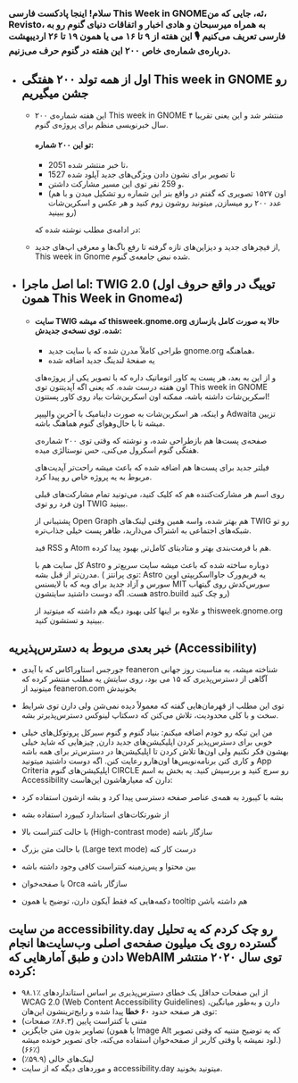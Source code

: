 ### سلام! اینجا پادکست فارسی This Week in GNOMEئه، جایی که من، Revisto، به همراه میرسبحان و هادی اخبار و اتفاقات دنیای گنوم رو به فارسی تعریف می‌کنیم 🎙️ این هفته از ۹ تا ۱۶ می یا همون ۱۹ تا ۲۶ اردیبهشت درباره‌ی شماره‌ی خاص ۲۰۰    این هفته در گنوم حرف می‌زنیم.

- ## اول از همه تولد ۲۰۰ هفتگی This week in GNOME رو جشن میگیریم
	- این هفته شماره‌ی ۲۰۰ This week in GNOME منتشر شد و این یعنی تقریبا ۴ سال خبر‌نویسی منظم برای پروژه‌ی گنوم. 
	
	  #### تو این ۲۰۰ شماره:
		- 2051 تا خبر منتشر شده،
		- 1527 تا تصویر برای نشون دادن ویژگی‌های جدید آپلود شده
		- و 259 نفر توی این مسیر مشارکت داشتن.
		- (اون ۱۵۲۷ تصویری که گفتم در واقع بنر این شماره رو تشکیل میدن و با هم عدد ۲۰۰ رو میسازن, میتونید روشون زوم کنید و هر عکس و اسکرین‌شات رو ببینید)
	  
	  در ادامه‌ی مطلب نوشته شده که:
	- از فیچرهای جدید و دیزاین‌های تازه گرفته تا رفع باگ‌ها و معرفی اپ‌های جدید, This week in Gnome شده نبض جامعه‌ی گنوم.

- ## اما اصل ماجرا: TWIG 2.0 (توییگ در واقع حروف اول همون This Week in Gnomeئه)
	- ####  سایت TWIG که میشه thisweek.gnome.org حالا به صورت کامل بازسازی شده. توی نسخه‌ی جدیدش:
	
		- طراحی کاملاً مدرن شده که با سایت جدید gnome.org هماهنگه،
		- یه صفحۀ لندینگ جدید اضافه شده
		
		و از این به بعد، هر پست یه کاور اتوماتیک داره که با تصویر یکی از پروژه‌های اون هفته درست شده. که یعنی اگه آپدیتتون توی This week in GNOME اسکرین‌شات داشته باشه، ممکنه اون اسکرین‌شات بیاد روی کاور پستتون!
		
		و اینکه، هر اسکرین‌شات به صورت داینامیک با آخرین والپیپر Adwaita تزیین میشه تا با حال‌وهوای گنوم هماهنگ باشه.
		
		صفحه‌ی پست‌ها هم بازطراحی شده، و نوشته که وقتی توی ۲۰۰ شماره‌ی هفتگی گنوم اسکرول می‌کنی، حس نوستالژی میده.
		
		فیلتر جدید برای پست‌ها هم اضافه شده که باعث میشه راحت‌تر آپدیت‌های مربوط به یه پروژه خاص رو پیدا کرد.
		
		روی اسم هر مشارکت‌کننده هم که کلیک کنید، می‌تونید تمام مشارکت‌های قبلی اون فرد رو توی TWIG ببینید.
		
		پشتیبانی از Open Graph هم بهتر شده، واسه همین وقتی لینک‌های TWIG رو تو شبکه‌های اجتماعی به اشتراک می‌ذارید، ظاهر پست خیلی جذاب‌تره.
		
		فید RSS و Atom هم با فرمت‌بندی بهتر و متادیتای کامل‌تر, بهبود پیدا کرده.
		
		کل سایت هم با Astro دوباره ساخته شده که باعث میشه سایت سریع‌تر و مدرن‌تر از قبل بشه. ( توی پرانتز: Astro یه فریم‌ورک جاوااسکریپتی اوپن سورس و آزاد جدید برای وبه که با لایسنس MIT سورس‌کدش روی گیتهاب هست. اگه دوست داشتید سایتشون astro.build رو چک کنید)
		
		و علاوه بر اینها کلی بهبود دیگه هم داشته که میتوتید از thisweek.gnome.org ببینید و تستشون کنید.

## خبر بعدی مربوط به دسترس‌پذیریه (Accessibility)

- جورجس استاوراکاس که با آیدی feaneron شناخته میشه، به مناسبت روز جهانی آگاهی از دسترس‌پذیری که ۱۵ می بود، روی سایتش یه مطلب منتشر کرده که میتونید از feaneron.com بخونیدش
    
- توی این مطلب از قهرمان‌هایی گفته که معمولاً دیده نمی‌شن ولی دارن توی شرایط سخت و با کلی محدودیت، تلاش می‌کنن که دسکتاپ لینوکس دسترس‌پذیرتر بشه.
- من این تیکه رو خودم اضافه میکنم: بنیاد گنوم و گنوم سیرکل پروتوکل‌های خیلی خوبی برای دسترس‌پذیر کردن اپلیکیشن‌های جدید دارن, چیزهایی که شاید خیلی بهشون فکر نکنیم ولی اون‌ها تلاش کردن تا اپلیکیشن‌ها در دسترس‌تر برای همه باشه و کاری کنن برنامه‌نویس‌ها اون‌هارو رعایت کنن. اگه دوست داشتید میتونید App Criteria اپلیکیشن‌های گنوم CIRCLE رو سرچ کنید و بررسیش کنید. یه بخش به اسم Accessibility دارن که معیارهاشون این‌هاست:

- بشه با کیبورد به همه‌ی عناصر صفحه دسترسی پیدا کرد و بشه ازشون استفاده کرد
- از شورتکات‌های استاندارد کیبورد استفاده بشه
- با حالت کنتراست بالا (High-contrast mode) سازگار باشه
- با حالت متن بزرگ (Large text mode) درست کار کنه
- بین محتوا و پس‌زمینه کنتراست کافی وجود داشته باشه
- با صفحه‌خوان Orca سازگار باشه
- دکمه‌هایی که فقط آیکون دارن، توضیح یا همون tooltip هم داشته باشن 

## من سایت accessibility.day رو چک کردم که یه تحلیل گسترده روی یک میلیون صفحه‌ی اصلی وب‌سایت‌ها انجام دادن و طبق آمار‌هایی که WebAIM توی سال ۲۰۲۰ منتشر کرده:
- ۹۸.۱٪ از این صفحات حداقل یک خطای دسترس‌پذیری بر اساس استانداردهای WCAG 2.0  (Web Content Accessibility Guidelines) دارن و به‌طور میانگین، توی هر صفحه حدود **۶۰ خطا** پیدا شده و رایج‌ترینشون این‌هان:
- متنی با کنتراست پایین (۸۶.۳٪ صفحات)  
- تصاویر بدون متن جایگزین (یا همون Image Alt که یه توضیح متنیه که وقتی تصویر لود نمیشه یا وقتی کاربر از صفحه‌خوان استفاده می‌کنه، جای تصویر خونده میشه.) (۶۶٪)  
- لینک‌های خالی (۵۹.۹٪)  
- و موردهای دیگه که از سایت  accessibility.day  میتونید بخونید.